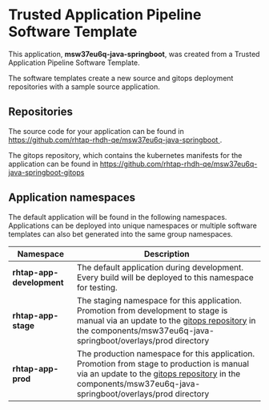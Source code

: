 # Trusted Application Pipeline Software Template

This application, **msw37eu6q-java-springboot**, was created from a Trusted Application Pipeline Software Template.

The software templates create a new source and gitops deployment repositories with a sample source application. 

## Repositories

The source code for your application can be found in [https://github.com/rhtap-rhdh-qe/msw37eu6q-java-springboot ](https://github.com/rhtap-rhdh-qe/msw37eu6q-java-springboot ).
 
The gitops repository, which contains the kubernetes manifests for the application can be found in 
[https://github.com/rhtap-rhdh-qe/msw37eu6q-java-springboot-gitops ](https://github.com/rhtap-rhdh-qe/msw37eu6q-java-springboot-gitops ) 

## Application namespaces 

The default application will be found in the following namespaces. Applications can be deployed into unique namespaces or multiple software templates can also bet generated into the same group namespaces.  

|  Namespace   |  Description   |  
| -------- | -------- |   
| **rhtap-app-development** | The default application during development. Every build will be deployed to this namespace for testing. | 
| **rhtap-app-stage** | The staging namespace for this application. Promotion from development to stage is manual via an update to the [gitops repository](https://github.com/rhtap-rhdh-qe/msw37eu6q-java-springboot-gitops ) in the components/msw37eu6q-java-springboot/overlays/prod directory |  
| **rhtap-app-prod** | The production namespace for this application. Promotion from stage to production is manual via an update to the [gitops repository](https://github.com/rhtap-rhdh-qe/msw37eu6q-java-springboot-gitops ) in the components/msw37eu6q-java-springboot/overlays/prod directory | 